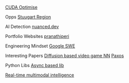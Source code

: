 [CUDA Optimise](https://siboehm.com/articles/22/CUDA-MMM)

Opps
[Stuugart Region](https://www.region-stuttgart.de/en/)

AI Detection
[nuanced.dev](https://www.nuanced.dev/)


Portfolio Websites
[pranathiperi](https://pranathiperi.com/)

Engineering Mindset
[Google SWE](https://abseil.io/resources/swe-book/html/ch02.html)



Interesting Papers
[Diffusion based video game NN](https://gamengen.github.io/)
[Paxos](https://github.com/lafengnan/ebooks-1/blob/master/Paxos%20Made%20Live.pdf)

Python Libs
[Async based lib](https://trio.readthedocs.io/en/stable/index.html)

[Real-time multimodal intelligence](https://cartesia.ai/)
